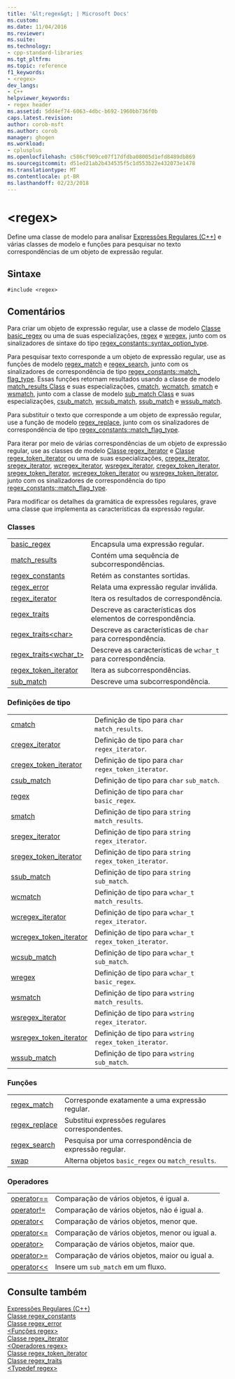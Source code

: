 ```yaml
---
title: '&lt;regex&gt; | Microsoft Docs'
ms.custom: 
ms.date: 11/04/2016
ms.reviewer: 
ms.suite: 
ms.technology:
- cpp-standard-libraries
ms.tgt_pltfrm: 
ms.topic: reference
f1_keywords:
- <regex>
dev_langs:
- C++
helpviewer_keywords:
- regex header
ms.assetid: 5dd4ef74-6063-4dbc-b692-1960bb736f0b
caps.latest.revision: 
author: corob-msft
ms.author: corob
manager: ghogen
ms.workload:
- cplusplus
ms.openlocfilehash: c586cf909ce07f17dfdba08005d1efd8489db869
ms.sourcegitcommit: d51ed21ab2b434535f5c1d553b22e432073e1478
ms.translationtype: MT
ms.contentlocale: pt-BR
ms.lasthandoff: 02/23/2018
---
```

# <a name="ltregexgt"></a>&lt;regex&gt;
Define uma classe de modelo para analisar [Expressões Regulares (C++)](../standard-library/regular-expressions-cpp.md) e várias classes de modelo e funções para pesquisar no texto correspondências de um objeto de expressão regular.  
  
## <a name="syntax"></a>Sintaxe  
  
```  
#include <regex>  
```  
  
## <a name="remarks"></a>Comentários  
 Para criar um objeto de expressão regular, use a classe de modelo [Classe basic_regex](../standard-library/basic-regex-class.md) ou uma de suas especializações, [regex](../standard-library/regex-typedefs.md#regex) e [wregex](../standard-library/regex-typedefs.md#wregex), junto com os sinalizadores de sintaxe do tipo [regex_constants::syntax_option_type](../standard-library/regex-constants-class.md#syntax_option_type).  
  
 Para pesquisar texto corresponde a um objeto de expressão regular, use as funções de modelo [regex_match](../standard-library/regex-functions.md#regex_match) e [regex_search](../standard-library/regex-functions.md#regex_search), junto com os sinalizadores de correspondência de tipo [regex_constants::match_ flag_type](../standard-library/regex-constants-class.md#match_flag_type). Essas funções retornam resultados usando a classe de modelo [match_results Class](../standard-library/match-results-class.md) e suas especializações, [cmatch](../standard-library/regex-typedefs.md#cmatch), [wcmatch](../standard-library/regex-typedefs.md#wcmatch), [smatch](../standard-library/regex-typedefs.md#smatch) e [wsmatch](../standard-library/regex-typedefs.md#wsmatch), junto com a classe de modelo [sub_match Class](../standard-library/sub-match-class.md) e suas especializações, [csub_match](../standard-library/regex-typedefs.md#csub_match), [wcsub_match](../standard-library/regex-typedefs.md#wcsub_match), [ssub_match](../standard-library/regex-typedefs.md#ssub_match) e [wssub_match](../standard-library/regex-typedefs.md#wssub_match).  
  
 Para substituir o texto que corresponde a um objeto de expressão regular, use a função de modelo [regex_replace](../standard-library/regex-functions.md#regex_replace), junto com os sinalizadores de correspondência de tipo [regex_constants::match_flag_type](../standard-library/regex-constants-class.md#match_flag_type).  
  
 Para iterar por meio de várias correspondências de um objeto de expressão regular, use as classes de modelo [Classe regex_iterator](../standard-library/regex-iterator-class.md) e [Classe regex_token_iterator](../standard-library/regex-token-iterator-class.md) ou uma de suas especializações, [cregex_iterator](../standard-library/regex-typedefs.md#cregex_iterator), [sregex_iterator](../standard-library/regex-typedefs.md#sregex_iterator), [wcregex_iterator](../standard-library/regex-typedefs.md#wcregex_iterator), [wsregex_iterator](../standard-library/regex-typedefs.md#wsregex_iterator), [cregex_token_iterator](../standard-library/regex-typedefs.md#cregex_token_iterator), [sregex_token_iterator](../standard-library/regex-typedefs.md#sregex_token_iterator), [wcregex_token_iterator](../standard-library/regex-typedefs.md#wcregex_token_iterator) ou [wsregex_token_iterator](../standard-library/regex-typedefs.md#wsregex_token_iterator), junto com os sinalizadores de correspondência do tipo [regex_constants::match_flag_type](../standard-library/regex-constants-class.md#match_flag_type).  
  
 Para modificar os detalhes da gramática de expressões regulares, grave uma classe que implementa as características da expressão regular.  
  
### <a name="classes"></a>Classes  
  
|||  
|-|-|  
|[basic_regex](../standard-library/basic-regex-class.md)|Encapsula uma expressão regular.|  
|[match_results](../standard-library/match-results-class.md)|Contém uma sequência de subcorrespondências.|  
|[regex_constants](../standard-library/regex-constants-class.md)|Retém as constantes sortidas.|  
|[regex_error](../standard-library/regex-error-class.md)|Relata uma expressão regular inválida.|  
|[regex_iterator](../standard-library/regex-iterator-class.md)|Itera os resultados de correspondência.|  
|[regex_traits](../standard-library/regex-traits-class.md)|Descreve as características dos elementos de correspondência.|  
|[regex_traits\<char>](../standard-library/regex-traits-char-class.md)|Descreve as características de `char` para correspondência.|  
|[regex_traits<wchar_t>](../standard-library/regex-traits-wchar-t-class.md)|Descreve as características de `wchar_t` para correspondência.|  
|[regex_token_iterator](../standard-library/regex-token-iterator-class.md)|Itera as subcorrespondências.|  
|[sub_match](../standard-library/sub-match-class.md)|Descreve uma subcorrespondência.|  
  
### <a name="type-definitions"></a>Definições de tipo  
  
|||  
|-|-|  
|[cmatch](../standard-library/regex-typedefs.md#cmatch)|Definição de tipo para `char` `match_results`.|  
|[cregex_iterator](../standard-library/regex-typedefs.md#cregex_iterator)|Definição de tipo para `char` `regex_iterator`.|  
|[cregex_token_iterator](../standard-library/regex-typedefs.md#cregex_token_iterator)|Definição de tipo para `char` `regex_token_iterator`.|  
|[csub_match](../standard-library/regex-typedefs.md#csub_match)|Definição de tipo para `char` `sub_match`.|  
|[regex](../standard-library/regex-typedefs.md#regex)|Definição de tipo para `char` `basic_regex`.|  
|[smatch](../standard-library/regex-typedefs.md#smatch)|Definição de tipo para `string` `match_results`.|  
|[sregex_iterator](../standard-library/regex-typedefs.md#sregex_iterator)|Definição de tipo para `string` `regex_iterator`.|  
|[sregex_token_iterator](../standard-library/regex-typedefs.md#sregex_token_iterator)|Definição de tipo para `string` `regex_token_iterator`.|  
|[ssub_match](../standard-library/regex-typedefs.md#ssub_match)|Definição de tipo para `string` `sub_match`.|  
|[wcmatch](../standard-library/regex-typedefs.md#wcmatch)|Definição de tipo para `wchar_t` `match_results`.|  
|[wcregex_iterator](../standard-library/regex-typedefs.md#wcregex_iterator)|Definição de tipo para `wchar_t` `regex_iterator`.|  
|[wcregex_token_iterator](../standard-library/regex-typedefs.md#wcregex_token_iterator)|Definição de tipo para `wchar_t` `regex_token_iterator`.|  
|[wcsub_match](../standard-library/regex-typedefs.md#wcsub_match)|Definição de tipo para `wchar_t` `sub_match`.|  
|[wregex](../standard-library/regex-typedefs.md#wregex)|Definição de tipo para `wchar_t` `basic_regex`.|  
|[wsmatch](../standard-library/regex-typedefs.md#wsmatch)|Definição de tipo para `wstring` `match_results`.|  
|[wsregex_iterator](../standard-library/regex-typedefs.md#wsregex_iterator)|Definição de tipo para `wstring` `regex_iterator`.|  
|[wsregex_token_iterator](../standard-library/regex-typedefs.md#wsregex_token_iterator)|Definição de tipo para `wstring` `regex_token_iterator`.|  
|[wssub_match](../standard-library/regex-typedefs.md#wssub_match)|Definição de tipo para `wstring` `sub_match`.|  
  
### <a name="functions"></a>Funções  
  
|||  
|-|-|  
|[regex_match](../standard-library/regex-functions.md#regex_match)|Corresponde exatamente a uma expressão regular.|  
|[regex_replace](../standard-library/regex-functions.md#regex_replace)|Substitui expressões regulares correspondentes.|  
|[regex_search](../standard-library/regex-functions.md#regex_search)|Pesquisa por uma correspondência de expressão regular.|  
|[swap](../standard-library/regex-functions.md#swap)|Alterna objetos `basic_regex` ou `match_results`.|  
  
### <a name="operators"></a>Operadores  
  
|||  
|-|-|  
|[operator==](../standard-library/regex-operators.md#op_eq_eq)|Comparação de vários objetos, é igual a.|  
|[operator!=](../standard-library/regex-operators.md#op_neq)|Comparação de vários objetos, não é igual a.|  
|[operator<](../standard-library/regex-operators.md#op_lt)|Comparação de vários objetos, menor que.|  
|[operator\<=](../standard-library/regex-operators.md#op_gt_eq)|Comparação de vários objetos, menor ou igual a.|  
|[operator>](../standard-library/regex-operators.md#op_gt)|Comparação de vários objetos, maior que.|  
|[operator>=](../standard-library/regex-operators.md#op_gt_eq)|Comparação de vários objetos, maior ou igual a.|  
|[operator<<](../standard-library/regex-operators.md#op_lt_lt)|Insere um `sub_match` em um fluxo.|  
  
## <a name="see-also"></a>Consulte também  
[Expressões Regulares (C++)](../standard-library/regular-expressions-cpp.md)  
[Classe regex_constants](../standard-library/regex-constants-class.md)  
[Classe regex_error](../standard-library/regex-error-class.md)  
[\<Funções regex>](../standard-library/regex-functions.md)  
[Classe regex_iterator](../standard-library/regex-iterator-class.md)  
[\<Operadores regex>](../standard-library/regex-operators.md)  
[Classe regex_token_iterator](../standard-library/regex-token-iterator-class.md)  
[Classe regex_traits](../standard-library/regex-traits-class.md)  
[\<Typedef regex>](../standard-library/regex-typedefs.md)  



